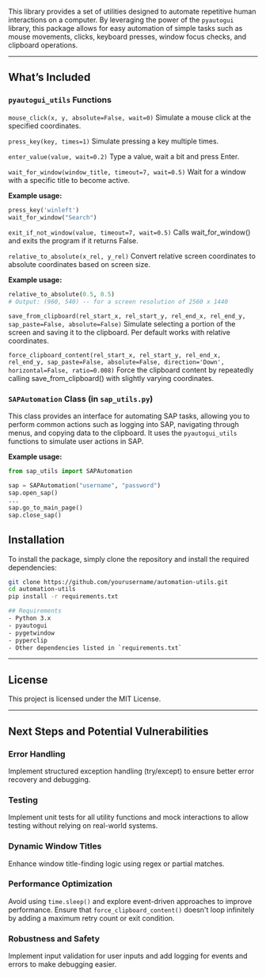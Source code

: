 This library provides a set of utilities designed to automate repetitive human interactions on a computer. By leveraging the power of the `pyautogui` library, this package allows for easy automation of simple tasks such as mouse movements, clicks, keyboard presses, window focus checks, and clipboard operations.

---

## What’s Included

### `pyautogui_utils` Functions

`mouse_click(x, y, absolute=False, wait=0)`
Simulate a mouse click at the specified coordinates.

`press_key(key, times=1)`
Simulate pressing a key multiple times.

`enter_value(value, wait=0.2)`
Type a value, wait a bit and press Enter.

`wait_for_window(window_title, timeout=7, wait=0.5)`
Wait for a window with a specific title to become active.

**Example usage:**
```python
press_key('winleft')
wait_for_window("Search")
```

`exit_if_not_window(value, timeout=7, wait=0.5)`
Calls wait_for_window() and exits the program if it returns False.

`relative_to_absolute(x_rel, y_rel)`
Convert relative screen coordinates to absolute coordinates based on screen size.

**Example usage:**
```python
relative_to_absolute(0.5, 0.5)
# Output: (960, 540) -- for a screen resolution of 2560 x 1440
```

`save_from_clipboard(rel_start_x, rel_start_y, rel_end_x, rel_end_y, sap_paste=False, absolute=False)`
Simulate selecting a portion of the screen and saving it to the clipboard.
Per default works with relative coordinates.

`force_clipboard_content(rel_start_x, rel_start_y, rel_end_x, rel_end_y, sap_paste=False, absolute=False, direction='Down', horizontal=False, ratio=0.008)`
Force the clipboard content by repeatedly calling save_from_clipboard() with slightly varying coordinates.

### `SAPAutomation` Class (in `sap_utils.py`)

This class provides an interface for automating SAP tasks, allowing you to perform common actions such as logging into SAP, navigating through menus, and copying data to the clipboard. It uses the `pyautogui_utils` functions to simulate user actions in SAP.

**Example usage:**
```python
from sap_utils import SAPAutomation

sap = SAPAutomation("username", "password")
sap.open_sap()
...
sap.go_to_main_page()
sap.close_sap()
```

## Installation

To install the package, simply clone the repository and install the required dependencies:

```bash
git clone https://github.com/yourusername/automation-utils.git
cd automation-utils
pip install -r requirements.txt

## Requirements
- Python 3.x
- pyautogui
- pygetwindow
- pyperclip
- Other dependencies listed in `requirements.txt`
```
---

## License

This project is licensed under the MIT License.

---

## Next Steps and Potential Vulnerabilities

### Error Handling
Implement structured exception handling (try/except) to ensure better error recovery and debugging.

### Testing
Implement unit tests for all utility functions and mock interactions to allow testing without relying on real-world systems.

### Dynamic Window Titles
Enhance window title-finding logic using regex or partial matches.

### Performance Optimization
Avoid using `time.sleep()` and explore event-driven approaches to improve performance. Ensure that `force_clipboard_content()` doesn't loop infinitely by adding a maximum retry count or exit condition.

### Robustness and Safety
Implement input validation for user inputs and add logging for events and errors to make debugging easier.

